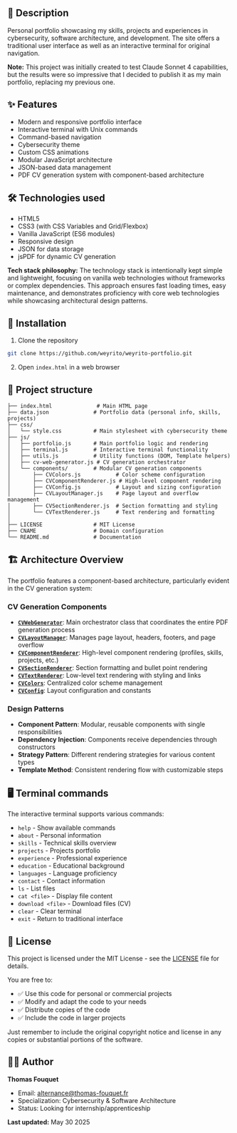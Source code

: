 ## 🎯 Description

Personal portfolio showcasing my skills, projects and experiences in cybersecurity, software architecture, and development. The site offers a traditional user interface as well as an interactive terminal for original navigation.

**Note:** This project was initially created to test Claude Sonnet 4 capabilities, but the results were so impressive that I decided to publish it as my main portfolio, replacing my previous one.

## ✨ Features

- Modern and responsive portfolio interface
- Interactive terminal with Unix commands
- Command-based navigation
- Cybersecurity theme
- Custom CSS animations
- Modular JavaScript architecture
- JSON-based data management
- PDF CV generation system with component-based architecture

## 🛠️ Technologies used

- HTML5
- CSS3 (with CSS Variables and Grid/Flexbox)
- Vanilla JavaScript (ES6 modules)
- Responsive design
- JSON for data storage
- jsPDF for dynamic CV generation

**Tech stack philosophy:** The technology stack is intentionally kept simple and lightweight, focusing on vanilla web technologies without frameworks or complex dependencies. This approach ensures fast loading times, easy maintenance, and demonstrates proficiency with core web technologies while showcasing architectural design patterns.

## 🚀 Installation

1. Clone the repository
```bash
git clone https://github.com/weyrito/weyrito-portfolio.git
```

2. Open `index.html` in a web browser

## 📁 Project structure

```
├── index.html              # Main HTML page
├── data.json              # Portfolio data (personal info, skills, projects)
├── css/
│   └── style.css          # Main stylesheet with cybersecurity theme
├── js/
│   ├── portfolio.js       # Main portfolio logic and rendering
│   ├── terminal.js        # Interactive terminal functionality
│   ├── utils.js           # Utility functions (DOM, Template helpers)
│   ├── cv-web-generator.js # CV generation orchestrator
│   └── components/        # Modular CV generation components
│       ├── CVColors.js           # Color scheme configuration
│       ├── CVComponentRenderer.js # High-level component rendering
│       ├── CVConfig.js           # Layout and sizing configuration
│       ├── CVLayoutManager.js    # Page layout and overflow management
│       ├── CVSectionRenderer.js  # Section formatting and styling
│       └── CVTextRenderer.js     # Text rendering and formatting
│
├── LICENSE                # MIT License
├── CNAME                  # Domain configuration
└── README.md              # Documentation
```

## 🏗️ Architecture Overview

The portfolio features a component-based architecture, particularly evident in the CV generation system:

### CV Generation Components
- **[`CVWebGenerator`](js/cv-web-generator.js)**: Main orchestrator class that coordinates the entire PDF generation process
- **[`CVLayoutManager`](js/components/CVLayoutManager.js)**: Manages page layout, headers, footers, and page overflow
- **[`CVComponentRenderer`](js/components/CVComponentRenderer.js)**: High-level component rendering (profiles, skills, projects, etc.)
- **[`CVSectionRenderer`](js/components/CVSectionRenderer.js)**: Section formatting and bullet point rendering
- **[`CVTextRenderer`](js/components/CVTextRenderer.js)**: Low-level text rendering with styling and links
- **[`CVColors`](js/components/CVColors.js)**: Centralized color scheme management
- **[`CVConfig`](js/components/CVConfig.js)**: Layout configuration and constants

### Design Patterns
- **Component Pattern**: Modular, reusable components with single responsibilities
- **Dependency Injection**: Components receive dependencies through constructors
- **Strategy Pattern**: Different rendering strategies for various content types
- **Template Method**: Consistent rendering flow with customizable steps

## 🖥️ Terminal commands

The interactive terminal supports various commands:

- `help` - Show available commands
- `about` - Personal information
- `skills` - Technical skills overview
- `projects` - Projects portfolio
- `experience` - Professional experience
- `education` - Educational background
- `languages` - Language proficiency
- `contact` - Contact information
- `ls` - List files
- `cat <file>` - Display file content
- `download <file>` - Download files (CV)
- `clear` - Clear terminal
- `exit` - Return to traditional interface

## 📄 License

This project is licensed under the MIT License - see the [LICENSE](LICENSE) file for details.

You are free to:

- ✅ Use this code for personal or commercial projects
- ✅ Modify and adapt the code to your needs
- ✅ Distribute copies of the code
- ✅ Include the code in larger projects

Just remember to include the original copyright notice and license in any copies or substantial portions of the software.

## 👨‍💻 Author

**Thomas Fouquet**
- Email: alternance@thomas-fouquet.fr
- Specialization: Cybersecurity & Software Architecture
- Status: Looking for internship/apprenticeship



**Last updated:** May 30 2025

